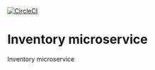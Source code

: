 [![CircleCI](https://circleci.com/gh/MrSkinface/ms-inventory-service/tree/dev.svg?style=shield)](https://circleci.com/gh/MrSkinface/ms-inventory-service/tree/dev)

# Inventory microservice
Inventory microservice